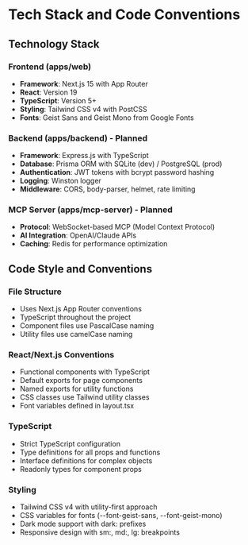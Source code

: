 # Tech Stack and Code Conventions

## Technology Stack

### Frontend (apps/web)
- **Framework**: Next.js 15 with App Router
- **React**: Version 19
- **TypeScript**: Version 5+
- **Styling**: Tailwind CSS v4 with PostCSS
- **Fonts**: Geist Sans and Geist Mono from Google Fonts

### Backend (apps/backend) - Planned
- **Framework**: Express.js with TypeScript
- **Database**: Prisma ORM with SQLite (dev) / PostgreSQL (prod)
- **Authentication**: JWT tokens with bcrypt password hashing
- **Logging**: Winston logger
- **Middleware**: CORS, body-parser, helmet, rate limiting

### MCP Server (apps/mcp-server) - Planned
- **Protocol**: WebSocket-based MCP (Model Context Protocol)
- **AI Integration**: OpenAI/Claude APIs
- **Caching**: Redis for performance optimization

## Code Style and Conventions

### File Structure
- Uses Next.js App Router conventions
- TypeScript throughout the project
- Component files use PascalCase naming
- Utility files use camelCase naming

### React/Next.js Conventions
- Functional components with TypeScript
- Default exports for page components
- Named exports for utility functions
- CSS classes use Tailwind utility classes
- Font variables defined in layout.tsx

### TypeScript
- Strict TypeScript configuration
- Type definitions for all props and functions
- Interface definitions for complex objects
- Readonly types for component props

### Styling
- Tailwind CSS v4 with utility-first approach
- CSS variables for fonts (--font-geist-sans, --font-geist-mono)
- Dark mode support with dark: prefixes
- Responsive design with sm:, md:, lg: breakpoints